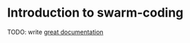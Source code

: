 # Introduction to swarm-coding

TODO: write [great documentation](http://jacobian.org/writing/great-documentation/what-to-write/)
